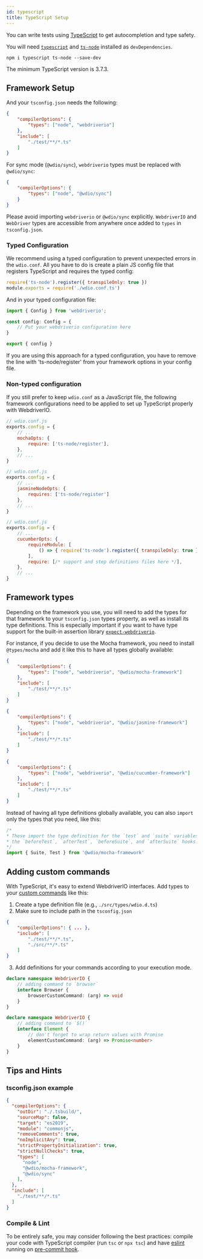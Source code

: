 ```yaml
---
id: typescript
title: TypeScript Setup
---
```


You can write tests using [TypeScript](http://www.typescriptlang.org) to get autocompletion and type safety.

You will need [`typescript`](https://github.com/microsoft/TypeScript) and [`ts-node`](https://github.com/TypeStrong/ts-node) installed as `devDependencies`.

```
npm i typescript ts-node --save-dev
```

The minimum TypeScript version is 3.7.3.

## Framework Setup

And your `tsconfig.json` needs the following:

```json
{
    "compilerOptions": {
        "types": ["node", "webdriverio"]
    },
    "include": [
        "./test/**/*.ts"
    ]
}
```

For sync mode (`@wdio/sync`), `webdriverio` types must be replaced with `@wdio/sync`:

```json
{
    "compilerOptions": {
        "types": ["node", "@wdio/sync"]
    }
}
```

Please avoid importing `webdriverio` or `@wdio/sync` explicitly.
`WebdriverIO` and `WebDriver` types are accessible from anywhere once added to `types` in `tsconfig.json`.

### Typed Configuration

We recommend using a typed configuration to prevent unexpected errors in the `wdio.conf`.
All you have to do is create a plain JS config file that registers TypeScript and requires the typed config:

```javascript
require('ts-node').register({ transpileOnly: true })
module.exports = require('./wdio.conf.ts')
```

And in your typed configuration file:

```typescript
import { Config } from 'webdriverio';

const config: Config = {
    // Put your webdriverio configuration here
}

export { config }
```

If you are using this approach for a typed configuration, you have to remove the line with 'ts-node/register' from your framework options in your config file.

### Non-typed configuration

If you still prefer to keep `wdio.conf` as a JavaScript file, the following framework configurations need to be applied to set up TypeScript properly with WebdriverIO.

<!--DOCUSAURUS_CODE_TABS-->
<!--Mocha-->
```js
// wdio.conf.js
exports.config = {
    // ...
    mochaOpts: {
        require: ['ts-node/register'],
    },
    // ...
}
```
<!--Jasmine-->
```js
// wdio.conf.js
exports.config = {
    // ...
    jasmineNodeOpts: {
        requires: ['ts-node/register']
    },
    // ...
}
```
<!--Cucumber-->
```js
// wdio.conf.js
exports.config = {
    // ...
    cucumberOpts: {
        requireModule: [
            () => { require('ts-node').register({ transpileOnly: true }) },
        ],
        require: [/* support and step definitions files here */],
    },
    // ...
}
```
<!--END_DOCUSAURUS_CODE_TABS-->

## Framework types

Depending on the framework you use, you will need to add the types for that framework to your `tsconfig.json` types property, as well as install its type definitions. This is especially important if you want to have type support for the built-in assertion library [`expect-webdriverio`](https://www.npmjs.com/package/expect-webdriverio).

For instance, if you decide to use the Mocha framework, you need to install `@types/mocha` and add it like this to have all types globally available:

<!--DOCUSAURUS_CODE_TABS-->
<!--Mocha-->
```json
{
    "compilerOptions": {
        "types": ["node", "webdriverio", "@wdio/mocha-framework"]
    },
    "include": [
        "./test/**/*.ts"
    ]
}
```
<!--Jasmine-->
```json
{
    "compilerOptions": {
        "types": ["node", "webdriverio", "@wdio/jasmine-framework"]
    },
    "include": [
        "./test/**/*.ts"
    ]
}
```
<!--Cucumber-->
```json
{
    "compilerOptions": {
        "types": ["node", "webdriverio", "@wdio/cucumber-framework"]
    },
    "include": [
        "./test/**/*.ts"
    ]
}
```
<!--END_DOCUSAURUS_CODE_TABS-->

Instead of having all type definitions globally available, you can also `import` only the types that you need, like this:

```typescript
/*
* These import the type definition for the `test` and `suite` variables that are available in
* the `beforeTest`, `afterTest`, `beforeSuite`, and `afterSuite` hooks.
*/
import { Suite, Test } from '@wdio/mocha-framework'
```

## Adding custom commands

With TypeScript, it's easy to extend WebdriverIO interfaces. Add types to your [custom commands](CustomCommands.md) like this:

1. Create a type definition file (e.g., `./src/types/wdio.d.ts`)
2. Make sure to include path in the `tsconfig.json`

```json
{
    "compilerOptions": { ... },
    "include": [
        "./test/**/*.ts",
        "./src/**/*.ts"
    ]
}
```

3. Add definitions for your commands according to your execution mode.

<!--DOCUSAURUS_CODE_TABS-->
<!--Sync Mode-->
```typescript
declare namespace WebdriverIO {
    // adding command to `browser`
    interface Browser {
        browserCustomCommand: (arg) => void
    }
}
```
<!--Async Mode-->
```typescript
declare namespace WebdriverIO {
    // adding command to `$()`
    interface Element {
        // don't forget to wrap return values with Promise
        elementCustomCommand: (arg) => Promise<number>
    }
}
```
<!--END_DOCUSAURUS_CODE_TABS-->

## Tips and Hints

### tsconfig.json example

```json
{
  "compilerOptions": {
    "outDir": "./.tsbuild/",
    "sourceMap": false,
    "target": "es2019",
    "module": "commonjs",
    "removeComments": true,
    "noImplicitAny": true,
    "strictPropertyInitialization": true,
    "strictNullChecks": true,
    "types": [
      "node",
      "@wdio/mocha-framework",
      "@wdio/sync"
    ],
  },
  "include": [
    "./test/**/*.ts"
  ]
}
```

### Compile & Lint

To be entirely safe, you may consider following the best practices: compile your code with TypeScript compiler (run `tsc` or `npx tsc`) and have [eslint](https://www.npmjs.com/package/@typescript-eslint/eslint-plugin) running on [pre-commit hook](https://github.com/typicode/husky).
